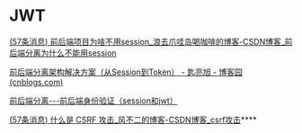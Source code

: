 # JWT

[(57条消息) 前后端项目为啥不用session_浪去爪哇岛喝咖啡的博客-CSDN博客_前后端分离为什么不能用session](https://blog.csdn.net/qq_32695257/article/details/122935080)



[前后端分离架构解决方案（从Session到Token） - 匙亮旭 - 博客园 (cnblogs.com)](https://www.cnblogs.com/chiliangxu/p/16288526.html)







[前后端分离---前后端身份验证（session和jwt）](https://blog.csdn.net/h18377528386/article/details/123327315)

[(57条消息) 什么是 CSRF 攻击_风不二的博客-CSDN博客_csrf攻击](https://blog.csdn.net/ihtml5/article/details/115283688)****

























